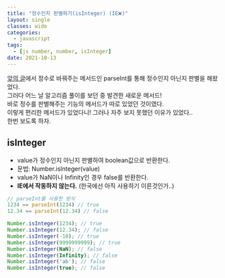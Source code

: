 ```yaml
---
title: "정수인지 판별하기(isInteger) (IE❌)"
layout: single
classes: wide
categories:
  - javascript
tags:
  - [js number, number, isInteger]
date: 2021-10-13
---
```


<a href="https://jindonyy.github.io/TIL/javascript/ceil-floor-round-parseInt/">앞의 글</a>에서 정수로 바꿔주는 메서드인 parseInt를 통해 정수인지 아닌지 판별을 해왔었다.  
그러다 어느 날 알고리즘 풀이를 보던 중 발견한 새로운 메서드!  
바로 정수를 판별해주는 기능의 메서드가 따로 있었던 것이였다.  
이렇게 편리한 메서드가 있었다니! 그러나 자주 보지 못했던 이유가 있었다..  
한번 보도록 하자.

## isInteger
* value가 정수인지 아닌지 판별하여 boolean값으로 반환한다.
* 문법: Number.isInteger(value)
* value가 NaN이나 Infinity인 경우 false를 반환한다.
* **IE에서 작동하지 않는다.** (한국에선 아직 사용하기 이른것인가..)

```javascript
// parseInt를 사용한 방식
1234 == parseInt(1234) // true
12.34 == parseInt(12.34) // false

Number.isInteger(1234); // true
Number.isInteger(12.34); // false
Number.isInteger(-10); // true
Number.isInteger(9999999999); // true
Number.isInteger(NaN); // false
Number.isInteger(Infinity); // false
Number.isInteger('ab'); // false
Number.isInteger(true); // false
```
